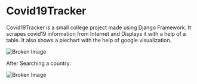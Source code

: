 # Covid19Tracker
Covid19Tracker is a small college project made using Django Framework. It scrapes covid19 information from Internet and Displays it with a help of a table. It also shows a piechart with the help of google visualization.

![Broken Image]()

After Searching a country:

![Broken Image]()
